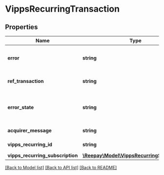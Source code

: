 # VippsRecurringTransaction

## Properties

 Name                             | Type                                                                          | Description                                                                                                                      | Notes      
----------------------------------|-------------------------------------------------------------------------------|----------------------------------------------------------------------------------------------------------------------------------|------------
 **error**                        | **string**                                                                    | Error code if failed. See [transaction errors](https://reference.reepay.com/api/#transaction-errors).                            | [optional] 
 **ref_transaction**              | **string**                                                                    | Id of a possible referenced transaction                                                                                          | [optional] 
 **error_state**                  | **string**                                                                    | Error state if failed: &#x60;pending&#x60;, &#x60;soft_declined&#x60;, &#x60;hard_declined&#x60; or &#x60;processing_error&#x60; | [optional] 
 **acquirer_message**             | **string**                                                                    | Acquirer message in case of error                                                                                                | [optional] 
 **vipps_recurring_id**           | **string**                                                                    | Vipps Recurring id                                                                                                               |
 **vipps_recurring_subscription** | [**\Reepay\Model\VippsRecurringSubscription**](VippsRecurringSubscription.md) |                                                                                                                                  |

[[Back to Model list]](../../README.md#documentation-for-models) [[Back to API list]](../../README.md#documentation-for-api-endpoints) [[Back to README]](../../README.md)

